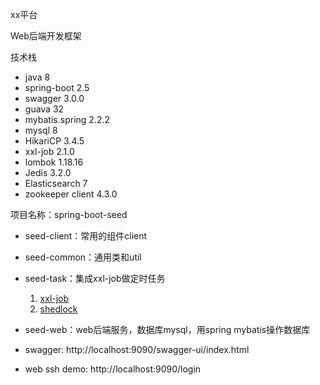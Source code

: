 xx平台

Web后端开发框架

技术栈

* java 8
* spring-boot 2.5
* swagger 3.0.0
* guava 32
* mybatis.spring 2.2.2
* mysql 8
* HikariCP 3.4.5
* xxl-job 2.1.0
* lombok 1.18.16
* Jedis 3.2.0
* Elasticsearch 7
* zookeeper client 4.3.0

项目名称：spring-boot-seed

* seed-client：常用的组件client
* seed-common：通用类和util
* seed-task：集成xxl-job做定时任务
    1. [xxl-job](https://github.com/xuxueli/xxl-job)
    2. [shedlock](https://github.com/lukas-krecan/ShedLock)
* seed-web：web后端服务，数据库mysql，用spring mybatis操作数据库

* swagger: http://localhost:9090/swagger-ui/index.html
* web ssh demo: http://localhost:9090/login
